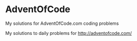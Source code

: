# AdventOfCode
My solutions for AdventOfCode.com coding problems


My solutions to daily problems for http://adventofcode.com/
